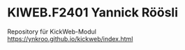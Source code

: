 # KIWEB.F2401 Yannick Röösli
Repository für KickWeb-Modul<br>
https://ynkroo.github.io/kickweb/index.html
